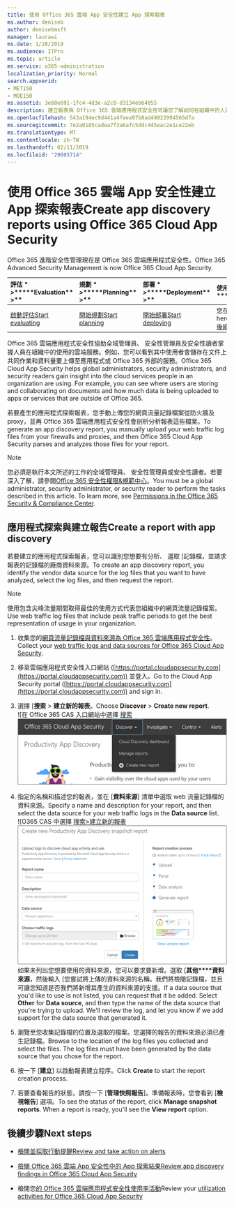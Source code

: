 ```yaml
---
title: 使用 Office 365 雲端 App 安全性建立 App 探索報表
ms.author: deniseb
author: denisebmsft
manager: laurawi
ms.date: 1/28/2019
ms.audience: ITPro
ms.topic: article
ms.service: o365-administration
localization_priority: Normal
search.appverid:
- MET150
- MOE150
ms.assetid: 3e68e691-1fc4-4d3e-a2c0-d3134eb64055
description: 建立報表與 Office 365 雲端應用程式安全性可讓您了解如何在組織中的人員會使用 Office 365 和其他應用程式。
ms.openlocfilehash: 543a194ec9d441a4feea97b8ad49022094565d7a
ms.sourcegitcommit: 7e2a0185cadea7f3a6afc5ddc445eac2e1ce22eb
ms.translationtype: MT
ms.contentlocale: zh-TW
ms.lasthandoff: 02/11/2019
ms.locfileid: "29603714"
---
```

# <a name="create-app-discovery-reports-using-office-365-cloud-app-security"></a><span data-ttu-id="0ed06-103">使用 Office 365 雲端 App 安全性建立 App 探索報表</span><span class="sxs-lookup"><span data-stu-id="0ed06-103">Create app discovery reports using Office 365 Cloud App Security</span></span>

<span data-ttu-id="0ed06-104">Office 365 進階安全性管理現在是 Office 365 雲端應用程式安全性。</span><span class="sxs-lookup"><span data-stu-id="0ed06-104">Office 365 Advanced Security Management is now Office 365 Cloud App Security.</span></span>
  
|<span data-ttu-id="0ed06-105">評估 \* *\>*\*</span><span class="sxs-lookup"><span data-stu-id="0ed06-105">\*\*\*\*Evaluation\*\* \>\*\*</span></span>|<span data-ttu-id="0ed06-106">規劃 \* *\>*\*</span><span class="sxs-lookup"><span data-stu-id="0ed06-106">\*\*\*\*Planning\*\* \>\*\*</span></span>|<span data-ttu-id="0ed06-107">部署 \* *\>*\*</span><span class="sxs-lookup"><span data-stu-id="0ed06-107">\*\*\*\*Deployment\*\* \>\*\*</span></span>|<span data-ttu-id="0ed06-108">使用率 \* \* \*</span><span class="sxs-lookup"><span data-stu-id="0ed06-108">\*\*\*\*Utilization\*\*\*\*</span></span>|
|:-----|:-----|:-----|:-----|
|[<span data-ttu-id="0ed06-109">啟動評估</span><span class="sxs-lookup"><span data-stu-id="0ed06-109">Start evaluating</span></span>](office-365-cas-overview.md) <br/> |[<span data-ttu-id="0ed06-110">開始規劃</span><span class="sxs-lookup"><span data-stu-id="0ed06-110">Start planning</span></span>](get-ready-for-office-365-cas.md) <br/> |[<span data-ttu-id="0ed06-111">開始部署</span><span class="sxs-lookup"><span data-stu-id="0ed06-111">Start deploying</span></span>](turn-on-office-365-cas.md) <br/> |<span data-ttu-id="0ed06-112">您在此處 ！</span><span class="sxs-lookup"><span data-stu-id="0ed06-112">You are here!</span></span>  <br/> [<span data-ttu-id="0ed06-113">後續步驟</span><span class="sxs-lookup"><span data-stu-id="0ed06-113">Next steps</span></span>](#next-steps) <br/> |
   
<span data-ttu-id="0ed06-p101">Office 365 雲端應用程式安全性協助全域管理員、 安全性管理員及安全性讀者掌握人員在組織中的使用的雲端服務。例如，您可以看到其中使用者會儲存在文件上共同作業和資料量要上傳至應用程式或 Office 365 外部的服務。</span><span class="sxs-lookup"><span data-stu-id="0ed06-p101">Office 365 Cloud App Security helps global administrators, security administrators, and security readers gain insight into the cloud services people in an organization are using. For example, you can see where users are storing and collaborating on documents and how much data is being uploaded to apps or services that are outside of Office 365.</span></span>
  
<span data-ttu-id="0ed06-116">若要產生的應用程式探索報表，您手動上傳您的網頁流量記錄檔案從防火牆及 proxy，並再 Office 365 雲端應用程式安全性會剖析分析報表這些檔案。</span><span class="sxs-lookup"><span data-stu-id="0ed06-116">To generate an app discovery report, you manually upload your web traffic log files from your firewalls and proxies, and then Office 365 Cloud App Security parses and analyzes those files for your report.</span></span>
  
> [!NOTE]
> <span data-ttu-id="0ed06-p102">您必須是執行本文所述的工作的全域管理員、 安全性管理員或安全性讀者。若要深入了解，請參閱[Office 365 安全性權限&amp;規範中心](permissions-in-the-security-and-compliance-center.md)。</span><span class="sxs-lookup"><span data-stu-id="0ed06-p102">You must be a global administrator, security administrator, or security reader to perform the tasks described in this article. To learn more, see [Permissions in the Office 365 Security &amp; Compliance Center](permissions-in-the-security-and-compliance-center.md).</span></span> 
  
## <a name="create-a-report-with-app-discovery"></a><span data-ttu-id="0ed06-119">應用程式探索與建立報告</span><span class="sxs-lookup"><span data-stu-id="0ed06-119">Create a report with app discovery</span></span>

<span data-ttu-id="0ed06-120">若要建立的應用程式探索報表，您可以識別您想要有分析、 選取 [記錄檔，並請求報表的記錄檔的廠商資料來源。</span><span class="sxs-lookup"><span data-stu-id="0ed06-120">To create an app discovery report, you identify the vendor data source for the log files that you want to have analyzed, select the log files, and then request the report.</span></span>
  
> [!NOTE]
> <span data-ttu-id="0ed06-121">使用包含尖峰流量期間取得最佳的使用方式代表您組織中的網頁流量記錄檔案。</span><span class="sxs-lookup"><span data-stu-id="0ed06-121">Use web traffic log files that include peak traffic periods to get the best representation of usage in your organization.</span></span> 
  
1. <span data-ttu-id="0ed06-122">收集您的[網頁流量記錄檔與資料來源為 Office 365 雲端應用程式安全性](web-traffic-logs-and-data-sources-for-ocas.md)。</span><span class="sxs-lookup"><span data-stu-id="0ed06-122">Collect your [web traffic logs and data sources for Office 365 Cloud App Security](web-traffic-logs-and-data-sources-for-ocas.md).</span></span>
    
2. <span data-ttu-id="0ed06-123">移至雲端應用程式安全性入口網站 ([https://portal.cloudappsecurity.com](https://portal.cloudappsecurity.com)) 並登入。</span><span class="sxs-lookup"><span data-stu-id="0ed06-123">Go to the Cloud App Security portal ([https://portal.cloudappsecurity.com](https://portal.cloudappsecurity.com)) and sign in.</span></span> 
       
3. <span data-ttu-id="0ed06-124">選擇 [**搜索** \> **建立新的報表**。</span><span class="sxs-lookup"><span data-stu-id="0ed06-124">Choose **Discover** \> **Create new report**.</span></span> <br><span data-ttu-id="0ed06-125">![在 Office 365 CAS 入口網站中選擇 [搜索](media/73b5299f-94b5-49dd-a00f-154d188eb2c5.png)</span><span class="sxs-lookup"><span data-stu-id="0ed06-125">![In the Office 365 CAS portal, choose Discover](media/73b5299f-94b5-49dd-a00f-154d188eb2c5.png)</span></span><br>
  
4. <span data-ttu-id="0ed06-126">指定的名稱和描述您的報表，並在 [**資料來源**] 清單中選取 web 流量記錄檔的資料來源。</span><span class="sxs-lookup"><span data-stu-id="0ed06-126">Specify a name and description for your report, and then select the data source for your web traffic logs in the **Data source** list.</span></span> <br><span data-ttu-id="0ed06-127">![O365 CAS 中選擇 [搜索\>建立新的報表](media/22e660f0-5eb2-49fa-9fea-f88a5809a07b.png)</span><span class="sxs-lookup"><span data-stu-id="0ed06-127">![In O365 CAS, choose Discover \> Create new report](media/22e660f0-5eb2-49fa-9fea-f88a5809a07b.png)</span></span><br><span data-ttu-id="0ed06-p103">如果未列出您想要使用的資料來源，您可以要求要新增。選取 [**其他\*\*\*\*資料來源**，然後輸入 [您嘗試將上傳的資料來源的名稱。我們將檢閱記錄檔，並且可讓您知道是否我們將新增其產生的資料來源的支援。</span><span class="sxs-lookup"><span data-stu-id="0ed06-p103">If a data source that you'd like to use is not listed, you can request that it be added. Select **Other** for **Data source**, and then type the name of the data source that you're trying to upload. We'll review the log, and let you know if we add support for the data source that generated it.</span></span> 
  
5. <span data-ttu-id="0ed06-p104">瀏覽至您收集記錄檔的位置及選取的檔案。您選擇的報告的資料來源必須已產生記錄檔。</span><span class="sxs-lookup"><span data-stu-id="0ed06-p104">Browse to the location of the log files you collected and select the files. The log files must have been generated by the data source that you chose for the report.</span></span>
    
6. <span data-ttu-id="0ed06-133">按一下 [**建立**] 以啟動報表建立程序。</span><span class="sxs-lookup"><span data-stu-id="0ed06-133">Click **Create** to start the report creation process.</span></span> 
    
7. <span data-ttu-id="0ed06-p105">若要查看報告的狀態，請按一下 [**管理快照報告**]。準備報表時，您會看到 [**檢視報告**] 選項。</span><span class="sxs-lookup"><span data-stu-id="0ed06-p105">To see the status of the report, click **Manage snapshot reports**. When a report is ready, you'll see the **View report** option.</span></span> 
    
## <a name="next-steps"></a><span data-ttu-id="0ed06-136">後續步驟</span><span class="sxs-lookup"><span data-stu-id="0ed06-136">Next steps</span></span>

- [<span data-ttu-id="0ed06-137">檢閱並採取行動提醒</span><span class="sxs-lookup"><span data-stu-id="0ed06-137">Review and take action on alerts</span></span>](review-office-365-cas-alerts.md)
    
- [<span data-ttu-id="0ed06-138">檢閱 Office 365 雲端 App 安全性中的 App 探索結果</span><span class="sxs-lookup"><span data-stu-id="0ed06-138">Review app discovery findings in Office 365 Cloud App Security</span></span>](review-app-discovery-findings-in-ocas.md)
    
- <span data-ttu-id="0ed06-139">檢閱您[的 Office 365 雲端應用程式安全性使用率活動](utilization-activities-for-ocas.md)</span><span class="sxs-lookup"><span data-stu-id="0ed06-139">Review your [utilization activities for Office 365 Cloud App Security](utilization-activities-for-ocas.md)</span></span>
    

